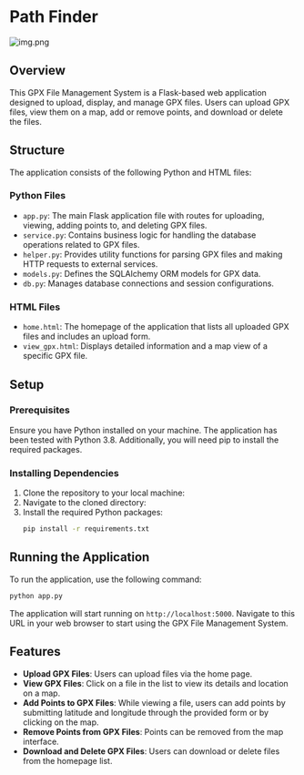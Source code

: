 ﻿# Path Finder

![img.png](img.png)

## Overview

This GPX File Management System is a Flask-based web application designed to upload, display, and manage GPX files. Users can upload GPX files, view them on a map, add or remove points, and download or delete the files.

## Structure

The application consists of the following Python and HTML files:

### Python Files

- `app.py`: The main Flask application file with routes for uploading, viewing, adding points to, and deleting GPX files.
- `service.py`: Contains business logic for handling the database operations related to GPX files.
- `helper.py`: Provides utility functions for parsing GPX files and making HTTP requests to external services.
- `models.py`: Defines the SQLAlchemy ORM models for GPX data.
- `db.py`: Manages database connections and session configurations.

### HTML Files

- `home.html`: The homepage of the application that lists all uploaded GPX files and includes an upload form.
- `view_gpx.html`: Displays detailed information and a map view of a specific GPX file.

## Setup

### Prerequisites

Ensure you have Python installed on your machine. The application has been tested with Python 3.8. Additionally, you will need pip to install the required packages.

### Installing Dependencies

1. Clone the repository to your local machine:
2. Navigate to the cloned directory:
3. Install the required Python packages:
   ```bash
   pip install -r requirements.txt
   ```

## Running the Application

To run the application, use the following command:
```bash
python app.py
```

The application will start running on `http://localhost:5000`. Navigate to this URL in your web browser to start using the GPX File Management System.

## Features

- **Upload GPX Files**: Users can upload files via the home page.
- **View GPX Files**: Click on a file in the list to view its details and location on a map.
- **Add Points to GPX Files**: While viewing a file, users can add points by submitting latitude and longitude through the provided form or by clicking on the map.
- **Remove Points from GPX Files**: Points can be removed from the map interface.
- **Download and Delete GPX Files**: Users can download or delete files from the homepage list.